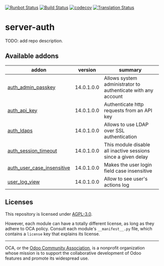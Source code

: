 [![Runbot Status](https://runbot.odoo-community.org/runbot/badge/flat/251/14.0.svg)](https://runbot.odoo-community.org/runbot/repo/github-com-oca-server-auth-251)
[![Build Status](https://travis-ci.com/OCA/server-auth.svg?branch=14.0)](https://travis-ci.com/OCA/server-auth)
[![codecov](https://codecov.io/gh/OCA/server-auth/branch/14.0/graph/badge.svg)](https://codecov.io/gh/OCA/server-auth)
[![Translation Status](https://translation.odoo-community.org/widgets/server-auth-14-0/-/svg-badge.svg)](https://translation.odoo-community.org/engage/server-auth-14-0/?utm_source=widget)

<!-- /!\ do not modify above this line -->

# server-auth

TODO: add repo description.

<!-- /!\ do not modify below this line -->

<!-- prettier-ignore-start -->

[//]: # (addons)

Available addons
----------------
addon | version | summary
--- | --- | ---
[auth_admin_passkey](auth_admin_passkey/) | 14.0.1.0.0 | Allows system administrator to authenticate with any account
[auth_api_key](auth_api_key/) | 14.0.1.0.0 | Authenticate http requests from an API key
[auth_ldaps](auth_ldaps/) | 14.0.1.0.0 | Allows to use LDAP over SSL authentication
[auth_session_timeout](auth_session_timeout/) | 14.0.1.0.0 | This module disable all inactive sessions since a given delay
[auth_user_case_insensitive](auth_user_case_insensitive/) | 14.0.1.0.0 | Makes the user login field case insensitive
[user_log_view](user_log_view/) | 14.0.1.0.0 | Allow to see user's actions log

[//]: # (end addons)

<!-- prettier-ignore-end -->

## Licenses

This repository is licensed under [AGPL-3.0](LICENSE).

However, each module can have a totally different license, as long as they adhere to OCA
policy. Consult each module's `__manifest__.py` file, which contains a `license` key
that explains its license.

----

OCA, or the [Odoo Community Association](http://odoo-community.org/), is a nonprofit
organization whose mission is to support the collaborative development of Odoo features
and promote its widespread use.
